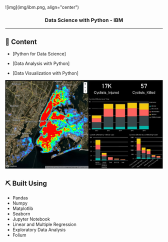 <p align="center">

![img](img/ibm.png, align="center")

</p>

<h3 align="center">Data Science with Python - IBM</h3>

<div align="center">


</div>

---

## 📝 Content

- [Python for Data Science]

- [Data Analysis with Python]

- [Data Visualization with Python]

![img](img/analytics.jpg)

## ⛏️ Built Using <a name = "Studied using"></a>

- Pandas
- Numpy
- Matplotlib
- Seaborn
- Jupyter Notebook
- Linear and Multiple Regression
- Exploratory Data Analysis
- Folium